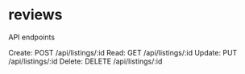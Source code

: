 # reviews

API endpoints

Create: POST /api/listings/:id
Read: GET /api/listings/:id
Update: PUT /api/listings/:id
Delete: DELETE /api/listings/:id
